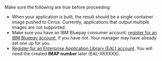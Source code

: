 Make sure the following are true before proceeding:

- When your application is built, the result should be a single container image pushed to Cirrus. Currently, applications that output multiple images are not supported.
- Make sure you have an IBM Bluepay consumer account: <a href="https://w3.ibm.com/w3publisher/cio-hybrid-cloud-services/get-started/create-accounts" target="_blank">register for an IBM Bluepay account</a>, if you have not. Your manager may have already set one up for you.
- <a href="https://w3.ibm.com/enterprise-application-library" target="_blank">Register for an Enterprise Application Library (EAL) account</a>. You will need the created **IMAP number** later (EAL-XXXXXX).
